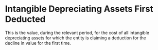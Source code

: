 # Intangible Depreciating Assets First Deducted
This is the value, during the relevant period, for the cost of all intangible depreciating assets for which the entity is claiming a deduction for the decline in value for the first time.